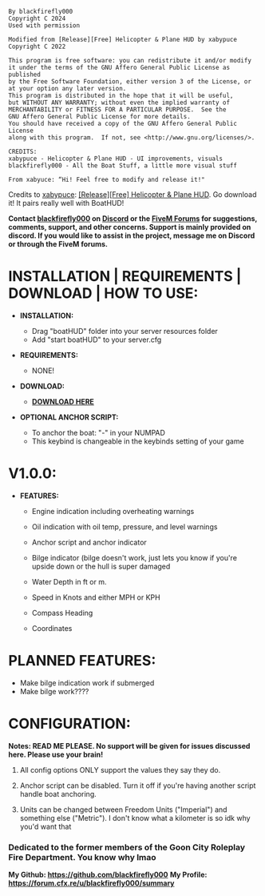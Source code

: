 ```
By blackfirefly000
Copyright C 2024
Used with permission

Modified from [Release][Free] Helicopter & Plane HUD by xabypuce
Copyright C 2022

This program is free software: you can redistribute it and/or modify
it under the terms of the GNU Affero General Public License as published
by the Free Software Foundation, either version 3 of the License, or
at your option any later version.
This program is distributed in the hope that it will be useful,
but WITHOUT ANY WARRANTY; without even the implied warranty of
MERCHANTABILITY or FITNESS FOR A PARTICULAR PURPOSE.  See the
GNU Affero General Public License for more details.
You should have received a copy of the GNU Affero General Public License
along with this program.  If not, see <http://www.gnu.org/licenses/>.

CREDITS:
xabypuce - Helicopter & Plane HUD - UI improvements, visuals 
blackfirefly000 - All the Boat Stuff, a little more visual stuff

From xabyuce: “Hi! Feel free to modify and release it!"
```
Credits to [xabypuce](https://forum.cfx.re/u/xabypuce/summary): [[Release][Free] Helicopter & Plane HUD](https://forum.cfx.re/t/release-free-helicopter-plane-hud/4911979). Go download it! It pairs really well with BoatHUD!

**Contact [blackfirefly000](https://github.com/blackfirefly000) on [Discord](https://discord.gg/YNJxjDMQdF) or the [FiveM Forums](https://forum.cfx.re/u/blackfirefly000/summary) for suggestions, comments, support, and other concerns. Support is mainly provided on discord. If you would like to assist in the project, message me on Discord or through the FiveM forums.**

# INSTALLATION | REQUIREMENTS | DOWNLOAD | HOW TO USE:

* **INSTALLATION:**
    * Drag "boatHUD" folder into your server resources folder
    * Add "start boatHUD" to your server.cfg

* **REQUIREMENTS:**
    * NONE!

* **DOWNLOAD:**
    * **[DOWNLOAD HERE](https://github.com/blackfirefly000/AIBackup2/releases)**

* **OPTIONAL ANCHOR SCRIPT:**
    * To anchor the boat: "-" in your NUMPAD 
    * This keybind is changeable in the keybinds setting of your game

# V1.0.0:

*  **FEATURES:**

     * Engine indication including overheating warnings
 
     * Oil indication with oil temp, pressure, and level warnings
 
     * Anchor script and anchor indicator
 
     * Bilge indicator (bilge doesn't work, just lets you know if you're upside down or the hull is super damaged
     
     * Water Depth in ft or m.
     
     * Speed in Knots and either MPH or KPH
     
     * Compass Heading
 
     * Coordinates

# PLANNED FEATURES:
   * Make bilge indication work if submerged
   * Make bilge work????
  
# CONFIGURATION:
   **Notes: READ ME PLEASE. No support will be given for issues discussed here. Please use your brain!**
   
1. All config options ONLY support the values they say they do.
   
2. Anchor script can be disabled. Turn it off if you're having another script handle boat anchoring.

4. Units can be changed between Freedom Units ("Imperial") and something else ("Metric"). I don't know what a kilometer is so idk why you'd want that

### Dedicated to the former members of the Goon City Roleplay Fire Department. You know why lmao

 **My Github: https://github.com/blackfirefly000**
 **My Profile: https://forum.cfx.re/u/blackfirefly000/summary**
